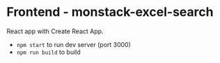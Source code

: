 # Frontend - monstack-excel-search

React app with Create React App.

- `npm start` to run dev server (port 3000)
- `npm run build` to build
